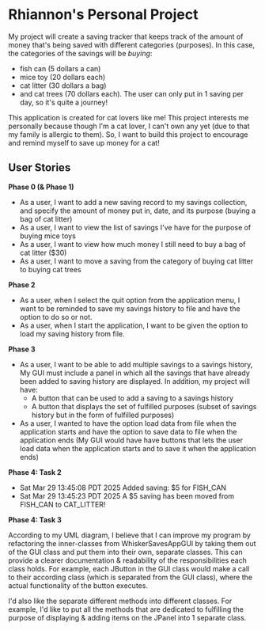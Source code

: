 # Rhiannon's Personal Project
My project will create a saving tracker that keeps track of the amount of money that's being saved with different categories (purposes). In this case, the categories of the savings will be *buying*:
- fish can (5 dollars a can)
- mice toy (20 dollars each)
- cat litter (30 dollars a bag)
- and cat trees (70 dollars each).
The user can only put in 1 saving per day, so it's quite a journey!

This application is created for cat lovers like me! This project interests me personally because though I'm a cat lover, I can't own any yet (due to that my family is allergic to them). So, I want to build this project to encourage and remind myself to save up money for a cat!



## User Stories

**Phase 0 (& Phase 1)**
- As a user, I want to add a new saving record to my savings collection, and specify the amount of money put in, date, and its purpose (buying a bag of cat litter)
- As a user, I want to view the list of savings I've have for the purpose of buying mice toys
- As a user, I want to view how much money I still need to buy a bag of cat litter ($30)
- As a user, I want to move a saving from the category of buying cat litter to buying cat trees

**Phase 2**
- As a user, when I select the quit option from the application menu, I want to be reminded to save my savings history to file and have the option to do so or not.
- As a user, when I start the application, I want to be given the option to load my saving history from file.

**Phase 3**
- As a user, I want to be able to add multiple savings to a savings history,
    My GUI must include a panel in which all the savings that have already been added to saving history are displayed. 
    In addition, my project will have:
    - A button that can be used to add a saving to a savings history
    - A button that displays the set of fulfilled purposes (subset of savings history but in the form of fulfilled purposes)
- As a user, I wanted to have the option load data from file when the application starts and have the option to save data to file when the application ends
    (My GUI would have have buttons that lets the user load data when the application starts and to save it when the application ends)

**Phase 4: Task 2**
-   Sat Mar 29 13:45:08 PDT 2025
    Added saving: $5 for FISH_CAN
-   Sat Mar 29 13:45:23 PDT 2025
    A $5 saving has been moved from FISH_CAN to CAT_LITTER!

**Phase 4: Task 3**

According to my UML diagram, I believe that I can improve my program by refactoring the inner-classes from WhiskerSavesAppGUI by taking them out of the GUI class and put them into their own, separate classes. This can provide a clearer documentation & readability of the responsibilities each class holds. For example, each JButton in the GUI class would make a call to their according class (which is separated from the GUI class), where the actual functionality of the button executes.

I'd also like the separate different methods into different classes. For example, I'd like to put all the methods that are dedicated to fulfilling the purpose of displaying & adding items on the JPanel into 1 separate class. 
